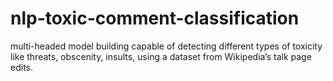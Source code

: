 # nlp-toxic-comment-classification
multi-headed model building capable of detecting different types of toxicity like threats, obscenity, insults, using a dataset from Wikipedia’s talk page edits.
